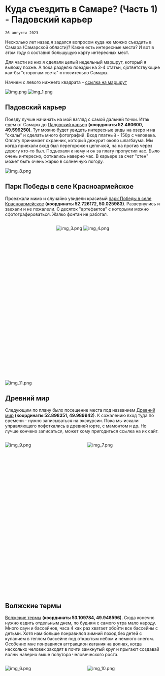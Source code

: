 <!--
{
  "draft": false,
  "tags": ["Путешествие"]
}
-->

# Куда съездить в Самаре? (Часть 1) - Падовский карьер

```blogEnginePageDate
26 августа 2023
```

Несколько лет назад я задался вопросом куда же можно съездить в Самара (Самарской области)? Какие есть интересные места?
И вот в этом году я составил большущую карту интересных мест.

Для части из них я сделали целый недельный маршрут, который я выложу позже. А пока разделю поездки на 3-4 статьи,
сjответствующие как-бы "сторонам света" относительно Самары.

Начнем с левого нижнего
квадрата - [ссылка на маршрут](https://yandex.ru/maps/?ll=50.297703%2C52.766210&mode=routes&rtext=52.460638%2C49.599147~52.726173%2C50.025983~52.898347%2C49.990019~53.109890%2C49.946880&rtt=auto&ruri=ymapsbm1%3A%2F%2Forg%3Foid%3D215326287582~ymapsbm1%3A%2F%2Forg%3Foid%3D155743161778~ymapsbm1%3A%2F%2Forg%3Foid%3D220581392806~ymapsbm1%3A%2F%2Forg%3Foid%3D30694605141&z=9)

![img.png](img.png)
![img_1.png](img_1.png)

## Падовский карьер

Поезду лучше начинать на мой взгляд с самой дальней точки. Итак едем от Самары
до [Падовский карьер](https://yandex.ru/maps/org/padovskiy_karyer/215326287582/?ll=49.600173%2C52.460410&z=16)
**(координаты 52.460600, 49.599250)**. Тут можно будет увидеть интересные виды на озеро и на "скалы" и сделать много
фотографий. Вход
платный - 150р с человека. Оплату принимает охранник, который дежурит около шлагбаума. Мы когда приехали вход был
перегорожен цепочкой, на на против через дорогу кто-то был. Подъехали к нему и он за плату пропустил нас. Было очень
интересно, фоткались наверно час. В карьере за счет "стен" может быть очень жарко в солнечную погоду.

![img_8.png](img_8.png)

## Парк Победы в селе Красноармейское

Проезжали мимо и случайно увидели
красивый [парк Победы в селе Красноармейское](https://yandex.ru/maps/org/park_pobedy/155743161778/?ll=50.025626%2C52.726087&z=18)
**(координаты 52.726172, 50.025983)**. Развернулись и заехали и не пожалели. С десяток "артефактов" с которыми можно
сфотографироваться. Жалко фонтан не работал.

<div style="display: flex; justify-content: center; gap: 30px; height: 500px;">

![img_3.png](img_3.png)
![img_4.png](img_4.png)

</div>

![img_11.png](img_11.png)

## Древний мир

Следующим по плану было посещение места под
названием [Древний мир](https://yandex.ru/maps/org/tsentr_istoricheskogo_modelirovaniya_drevniy_mir/220581392806/?ll=49.991358%2C52.902460&mode=search&sctx=ZAAAAAgBEAAaKAoSCQEZOnZQA0lAESwP0lPkXEpAEhIJyCO4kbJFcj8RL26jAbwFUj8iBgABAgMEBSgKOABA%2B5cGSAFiEmxldG9fdl9nb3JvZGU9dHJ1ZWoCcnWdAc3MTD2gAQCoAQC9AdqGrFzCAQum47PdtQac66GsO%2BoBAPIBAPgBAIICFdC00YDQtdCy0L3QuNC5INC80LjRgIoCAJICAJoCDGRlc2t0b3AtbWFwcw%3D%3D&sll=49.991358%2C52.902460&sspn=0.106311%2C0.032027&text=%D0%B4%D1%80%D0%B5%D0%B2%D0%BD%D0%B8%D0%B9%20%D0%BC%D0%B8%D1%80&z=14.45)
**(координаты 52.898351, 49.989942)**. К сожалению вход туда по времени - нужно записываться на экскурсии. Пока мы
искали управляющего пофоткались в древней юрте, с мамонтом и др. Но лучше кончено записаться, может кому пригодиться
ссылка на их сайт.

<div style="display: flex; justify-content: center; gap: 30px; height: 500px;">

<div style="width: 50%;">

![img_9.png](img_9.png)

</div>

<div style="width: 50%;">

![img_7.png](img_7.png)

</div>

</div>

## Волжские термы

[Волжские термы](https://yandex.ru/maps/org/tsentr_zdorovya_i_otdykha_volzhskiye_termy/30694605141/?ll=49.943670%2C53.109890&mode=search&sll=49.930075%2C53.075026&sspn=0.452618%2C0.135807&text=%D0%B2%D0%BE%D0%BB%D0%B6%D1%81%D0%BA%D0%B8%D0%B5%20%D1%82%D0%B5%D1%80%D0%BC%D1%8B&z=16.36)
**(координаты 53.109784, 49.946596)**. Сюда конечно нужно ездить отдельным днем, по будням с самого утра мало
народу. Много саун и бассейнов, часа 4 как раз хватает обойти все бассейны с детьми. Хотя нам больше понравился зимний
поход без детей с купанием в теплом бассейне под открытым небом и немного снегом. Особенно мне понравился аттракцион
катания на волнах, когда несколько человек заходят в почти замкнутый круг и прыгают создавай волны наверно выше полутора
человеческого роста.

<div style="display: flex; justify-content: center; gap: 30px; height: 500px;">

<div style="width: 50%;">

![img_6.png](img_6.png)

</div>

<div style="width: 50%;">

![img_10.png](img_10.png)

</div>

</div>